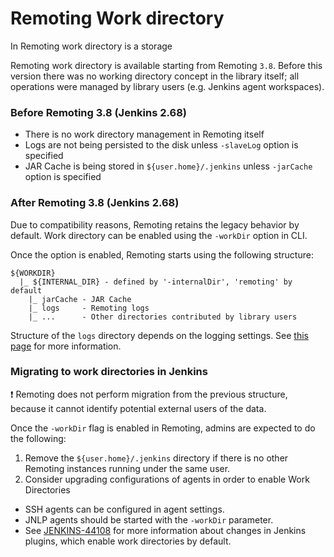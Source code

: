 Remoting Work directory
===

In Remoting work directory is a storage 

Remoting work directory is available starting from Remoting `3.8`.
Before this version there was no working directory concept in the library itself;
all operations were managed by library users (e.g. Jenkins agent workspaces).

### Before Remoting 3.8 (Jenkins 2.68)

* There is no work directory management in Remoting itself
* Logs are not being persisted to the disk unless `-slaveLog` option is specified
* JAR Cache is being stored in `${user.home}/.jenkins` unless `-jarCache` option is specified

### After Remoting 3.8 (Jenkins 2.68)

Due to compatibility reasons, Remoting retains the legacy behavior by default.
Work directory can be enabled using the `-workDir` option in CLI.

Once the option is enabled, Remoting starts using the following structure:

```
${WORKDIR}
  |_ ${INTERNAL_DIR} - defined by '-internalDir', 'remoting' by default
    |_ jarCache - JAR Cache
    |_ logs     - Remoting logs
    |_ ...      - Other directories contributed by library users
```

Structure of the `logs` directory depends on the logging settings.
See [this page](logging.md) for more information.

### Migrating to work directories in Jenkins

:exclamation: Remoting does not perform migration from the previous structure, 
because it cannot identify potential external users of the data.

Once the `-workDir` flag is enabled in Remoting, admins are expected to do the following:

1. Remove the `${user.home}/.jenkins` directory if there is no other Remoting instances running under the same user.
2. Consider upgrading configurations of agents in order to enable Work Directories
  * SSH agents can be configured in agent settings.
  * JNLP agents should be started with the `-workDir` parameter.
  * See [JENKINS-44108](https://issues.jenkins-ci.org/browse/JENKINS-44108) for more information about changes in Jenkins plugins, which enable work directories by default.
